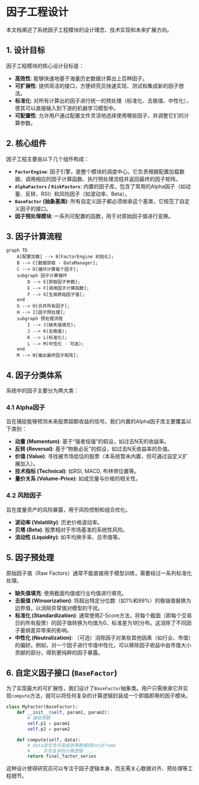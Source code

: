 # 因子工程设计

本文档阐述了系统因子工程模块的设计理念、技术实现和未来扩展方向。

## 1. 设计目标

因子工程模块的核心设计目标是：

-   **高效性**: 能够快速地基于海量历史数据计算出上百种因子。
-   **可扩展性**: 提供简洁的接口，方便研究员快速实现、测试和集成新的因子想法。
-   **标准化**: 对所有计算出的因子进行统一的预处理（标准化、去极值、中性化），使其可以直接输入到下游的机器学习模型中。
-   **可配置性**: 允许用户通过配置文件灵活地选择使用哪些因子，并调整它们的计算参数。

## 2. 核心组件

因子工程主要由以下几个组件构成：

-   **`FactorEngine`**: 因子引擎，是整个模块的调度中心。它负责根据配置加载数据、调用相应的因子计算函数、执行预处理流程并返回最终的因子矩阵。
-   **`AlphaFactors` / `RiskFactors`**: 内置的因子库，包含了常用的Alpha因子（如动量、反转、RSI）和风险因子（如波动率、Beta）。
-   **`BaseFactor` (抽象基类)**: 所有自定义因子都必须继承这个基类，它规范了自定义因子的接口。
-   **因子预处理模块**: 一系列可配置的函数，用于对原始因子值进行变换。

## 3. 因子计算流程

```mermaid
graph TD
    A[配置加载] --> B[FactorEngine 初始化];
    B --> C[数据获取 - DataManager];
    C --> D[循环计算每个因子];
    subgraph 因子计算循环
        D --> E{获取因子参数};
        E --> F[调用因子计算函数];
        F --> G[生成原始因子值];
    end
    G --> H[合并所有因子];
    H --> I[因子预处理];
    subgraph 预处理流程
        I --> J(缺失值填充);
        J --> K(去极值);
        K --> L(标准化);
        L --> M(中性化 - 可选);
    end
    M --> N[输出最终因子矩阵];
```

## 4. 因子分类体系

系统中的因子主要分为两大类：

### 4.1 Alpha因子
旨在捕捉能够预测未来股票超额收益的信号。我们内置的Alpha因子库主要覆盖以下类别：
-   **动量 (Momentum)**: 基于“强者恒强”的假设，如过去N天的收益率。
-   **反转 (Reversal)**: 基于“物极必反”的假设，如过去N天收益率的负值。
-   **价值 (Value)**: 寻找被市场低估的股票（本系统暂未内置，但可通过自定义扩展加入）。
-   **技术指标 (Technical)**: 如RSI, MACD, 布林带位置等。
-   **量价关系 (Volume-Price)**: 如成交量与价格的相关性。

### 4.2 风险因子
旨在度量资产的风险暴露，用于风险控制和组合优化。
-   **波动率 (Volatility)**: 历史价格波动率。
-   **贝塔 (Beta)**: 股票相对于市场基准的系统性风险。
-   **流动性 (Liquidity)**: 如平均换手率、总市值等。

## 5. 因子预处理

原始因子值（Raw Factors）通常不能直接用于模型训练，需要经过一系列标准化处理。

-   **缺失值填充**: 使用截面均值或行业均值进行填充。
-   **去极值 (Winsorization)**: 将超出特定分位数（如1%和99%）的极端值替换为边界值，以消除异常值对模型的干扰。
-   **标准化 (Standardization)**: 通常使用Z-Score方法，将每个截面（即每个交易日的所有股票）的因子值转换为均值为0、标准差为1的分布。这消除了不同因子量纲差异带来的影响。
-   **中性化 (Neutralization)**: （可选）消除因子对某些其他因素（如行业、市值）的偏好。例如，对一个因子进行市值中性化，可以移除因子收益中由市值大小贡献的部分，得到更纯粹的因子暴露。

## 6. 自定义因子接口 (`BaseFactor`)

为了实现最大的可扩展性，我们设计了`BaseFactor`抽象类。用户只需继承它并实现`compute`方法，就可以将任何复杂的计算逻辑封装成一个即插即用的因子模块。

```python
class MyFactor(BaseFactor):
    def __init__(self, param1, param2):
        # 接收参数
        self.p1 = param1
        self.p2 = param2

    def compute(self, data):
        # data是包含开高低收等数据的DataFrame
        # ... 实现复杂的计算逻辑 ...
        return final_factor_series
```

这种设计使得研究员可以专注于因子逻辑本身，而无需关心数据对齐、预处理等工程细节。

